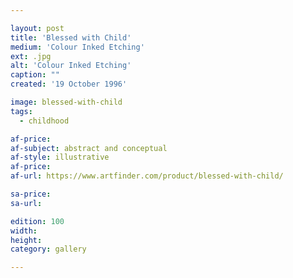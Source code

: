 ```yaml
---

layout: post
title: 'Blessed with Child'
medium: 'Colour Inked Etching'
ext: .jpg
alt: 'Colour Inked Etching'
caption: ""
created: '19 October 1996'

image: blessed-with-child
tags:
  - childhood

af-price:
af-subject: abstract and conceptual
af-style: illustrative
af-price:
af-url: https://www.artfinder.com/product/blessed-with-child/

sa-price:
sa-url:

edition: 100
width:
height:
category: gallery

---
```

